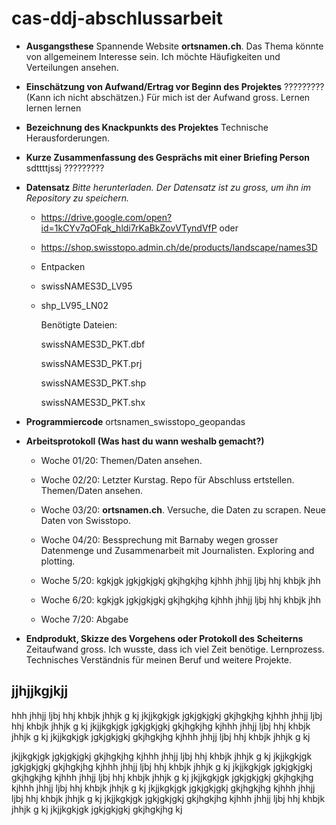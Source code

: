 # cas-ddj-abschlussarbeit

* **Ausgangsthese**
  Spannende Website **ortsnamen.ch**. Das Thema könnte von allgemeinem Interesse sein. Ich möchte Häufigkeiten und Verteilungen ansehen. 
  
* **Einschätzung von Aufwand/Ertrag vor Beginn des Projektes**
  ????????? (Kann ich nicht abschätzen.)  Für mich ist der Aufwand gross. Lernen lernen lernen
  
* **Bezeichnung des Knackpunkts des Projektes**
  Technische Herausforderungen.
  
* **Kurze Zusammenfassung des Gesprächs mit einer Briefing Person**
  sdttttjssj ?????????
  
* **Datensatz** 
    _Bitte herunterladen. Der Datensatz ist zu gross, um ihn im Repository zu speichern._
    
  * https://drive.google.com/open?id=1kCYv7qOFqk_hldi7rKaBkZovVTyndVfP oder
    
  * https://shop.swisstopo.admin.ch/de/products/landscape/names3D
  
  * Entpacken
  
  * swissNAMES3D_LV95
  
  * shp_LV95_LN02
  
      Benötigte Dateien:
  
      swissNAMES3D_PKT.dbf
  
      swissNAMES3D_PKT.prj
  
      swissNAMES3D_PKT.shp
  
      swissNAMES3D_PKT.shx
  
  
* **Programmiercode** ortsnamen_swisstopo_geopandas

* **Arbeitsprotokoll (Was hast du wann weshalb gemacht?)**
  
  * Woche 01/20: Themen/Daten ansehen.
  
  * Woche 02/20: Letzter Kurstag. Repo für Abschluss ertstellen. Themen/Daten ansehen.
  
  * Woche 03/20: **ortsnamen.ch**. Versuche, die Daten zu scrapen. Neue Daten von Swisstopo.
  
  * Woche 04/20: Bessprechung mit Barnaby wegen grosser Datenmenge und Zusammenarbeit mit Journalisten. Exploring and plotting.
  
  * Woche 5/20: kgkjgk jgkjgkjgkj gkjhgkjhg kjhhh jhhjj ljbj hhj khbjk jhh
  
  * Woche 6/20: kgkjgk jgkjgkjgkj gkjhgkjhg kjhhh jhhjj ljbj hhj khbjk jhh
  
  * Woche 7/20: Abgabe

  
* **Endprodukt, Skizze des Vorgehens oder Protokoll des Scheiterns**
  Zeitaufwand gross. Ich wusste, dass ich viel Zeit benötige. Lernprozess. Technisches Verständnis für meinen Beruf und weitere Projekte.
  
  
  
  
## jjhjjkgjkjj
hhh jhhjj ljbj hhj khbjk jhhjk g kj jkjjkgkjgk jgkjgkjgkj gkjhgkjhg kjhhh jhhjj ljbj hhj khbjk jhhjk g kj jkjjkgkjgk jgkjgkjgkj gkjhgkjhg kjhhh jhhjj ljbj hhj khbjk jhhjk g kj jkjjkgkjgk jgkjgkjgkj gkjhgkjhg kjhhh jhhjj ljbj hhj khbjk jhhjk g kj

jkjjkgkjgk jgkjgkjgkj gkjhgkjhg kjhhh jhhjj ljbj hhj khbjk jhhjk g kj jkjjkgkjgk jgkjgkjgkj gkjhgkjhg kjhhh jhhjj ljbj hhj khbjk jhhjk g kj jkjjkgkjgk jgkjgkjgkj gkjhgkjhg kjhhh jhhjj ljbj hhj khbjk jhhjk g kj jkjjkgkjgk jgkjgkjgkj gkjhgkjhg kjhhh jhhjj ljbj hhj khbjk jhhjk g kj jkjjkgkjgk jgkjgkjgkj gkjhgkjhg kjhhh jhhjj ljbj hhj khbjk jhhjk g kj jkjjkgkjgk jgkjgkjgkj gkjhgkjhg kjhhh jhhjj ljbj hhj khbjk jhhjk g kj jkjjkgkjgk jgkjgkjgkj gkjhgkjhg kj

